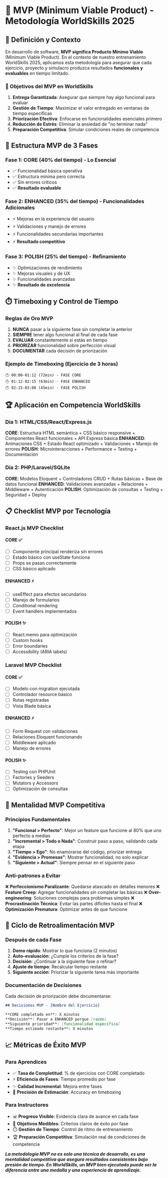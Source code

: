 # 🎯 MVP (Minimum Viable Product) - Metodología WorldSkills 2025

## 📖 Definición y Contexto

En desarrollo de software, **MVP significa Producto Mínimo Viable** (Minimum Viable Product). En el contexto de nuestro entrenamiento WorldSkills 2025, aplicamos esta metodología para asegurar que cada ejercicio, proyecto y simulacro produzca resultados **funcionales y evaluables** en tiempo limitado.

### 🎯 Objetivos del MVP en WorldSkills

1. **Entrega Garantizada**: Asegurar que siempre hay algo funcional para evaluar
2. **Gestión de Tiempo**: Maximizar el valor entregado en ventanas de tiempo específicas
3. **Priorización Efectiva**: Enfocarse en funcionalidades esenciales primero
4. **Reducción de Estrés**: Eliminar la ansiedad de "no terminar nada"
5. **Preparación Competitiva**: Simular condiciones reales de competencia

## 🔄 Estructura MVP de 3 Fases

### **Fase 1: CORE (40% del tiempo) - Lo Esencial**

- ✅ Funcionalidad básica operativa
- ✅ Estructura mínima pero correcta
- ✅ Sin errores críticos
- ✅ **Resultado evaluable**

### **Fase 2: ENHANCED (35% del tiempo) - Funcionalidades Adicionales**

- ⚡ Mejoras en la experiencia del usuario
- ⚡ Validaciones y manejo de errores
- ⚡ Funcionalidades secundarias importantes
- ⚡ **Resultado competitivo**

### **Fase 3: POLISH (25% del tiempo) - Refinamiento**

- ✨ Optimizaciones de rendimiento
- ✨ Mejoras visuales y de UX
- ✨ Funcionalidades avanzadas
- ✨ **Resultado de excelencia**

## ⏱️ Timeboxing y Control de Tiempo

### **Reglas de Oro MVP**

1. **NUNCA** pasar a la siguiente fase sin completar la anterior
2. **SIEMPRE** tener algo funcional al final de cada fase
3. **EVALUAR** constantemente si estás en tiempo
4. **PRIORIZAR** funcionalidad sobre perfección visual
5. **DOCUMENTAR** cada decisión de priorización

### **Ejemplo de Timeboxing (Ejercicio de 3 horas)**

```
🕐 00:00-01:12 (72min) - FASE CORE
🕐 01:12-02:15 (63min) - FASE ENHANCED
🕐 02:15-03:00 (45min) - FASE POLISH
```

## 🏆 Aplicación en Competencia WorldSkills

### **Día 1: HTML/CSS/React/Express.js**

**CORE**: Estructura HTML semántica + CSS básico responsive + Componentes React funcionales + API Express básica
**ENHANCED**: Animaciones CSS + Estado React optimizado + Validaciones + Manejo de errores
**POLISH**: Microinteracciones + Performance + Testing + Documentación

### **Día 2: PHP/Laravel/SQLite**

**CORE**: Modelos Eloquent + Controladores CRUD + Rutas básicas + Base de datos funcional
**ENHANCED**: Validaciones avanzadas + Relaciones + Middleware + Autenticación
**POLISH**: Optimización de consultas + Testing + Seguridad + Deploy

## 📋 Checklist MVP por Tecnología

### **React.js MVP Checklist**

#### CORE ✅

- [ ] Componente principal renderiza sin errores
- [ ] Estado básico con useState funciona
- [ ] Props se pasan correctamente
- [ ] CSS básico aplicado

#### ENHANCED ⚡

- [ ] useEffect para efectos secundarios
- [ ] Manejo de formularios
- [ ] Conditional rendering
- [ ] Event handlers implementados

#### POLISH ✨

- [ ] React.memo para optimización
- [ ] Custom hooks
- [ ] Error boundaries
- [ ] Accessibility (ARIA labels)

### **Laravel MVP Checklist**

#### CORE ✅

- [ ] Modelo con migration ejecutada
- [ ] Controlador resource básico
- [ ] Rutas registradas
- [ ] Vista Blade básica

#### ENHANCED ⚡

- [ ] Form Request con validaciones
- [ ] Relaciones Eloquent funcionando
- [ ] Middleware aplicado
- [ ] Manejo de errores

#### POLISH ✨

- [ ] Testing con PHPUnit
- [ ] Factories y Seeders
- [ ] Mutators y Accessors
- [ ] Optimización de consultas

## 🎯 Mentalidad MVP Competitiva

### **Principios Fundamentales**

1. **"Funcional > Perfecto"**: Mejor un feature que funcione al 80% que uno perfecto a medias
2. **"Incremental > Todo o Nada"**: Construir paso a paso, validando cada etapa
3. **"Tiempo > Ego"**: No enamorarse del código, priorizar entrega
4. **"Evidencia > Promesas"**: Mostrar funcionalidad, no solo explicar
5. **"Siguiente > Actual"**: Siempre pensar en el siguiente paso

### **Anti-patrones a Evitar**

❌ **Perfeccionismo Paralizante**: Quedarse atascado en detalles menores
❌ **Feature Creep**: Agregar funcionalidades sin completar las básicas
❌ **Over-engineering**: Soluciones complejas para problemas simples
❌ **Procrastinación Técnica**: Evitar las partes difíciles hasta el final
❌ **Optimización Prematura**: Optimizar antes de que funcione

## 🔄 Ciclo de Retroalimentación MVP

### **Después de cada Fase**

1. **Demo rápido**: Mostrar lo que funciona (2 minutos)
2. **Auto-evaluación**: ¿Cumple los criterios de la fase?
3. **Decisión**: ¿Continuar a la siguiente fase o refinar?
4. **Ajuste de tiempo**: Recalcular tiempo restante
5. **Siguiente acción**: Priorizar la siguiente tarea más importante

### **Documentación de Decisiones**

Cada decisión de priorización debe documentarse:

```markdown
## Decisiones MVP - [Nombre del Ejercicio]

**CORE completado en**: X minutos
**Decisión**: Pasar a ENHANCED porque [razón]
**Siguiente prioridad**: [funcionalidad específica]
**Tiempo estimado restante**: X minutos
```

## 📈 Métricas de Éxito MVP

### **Para Aprendices**

- ✅ **Tasa de Completitud**: % de ejercicios con CORE completado
- ⚡ **Eficiencia de Fases**: Tiempo promedio por fase
- ✨ **Calidad Incremental**: Mejora entre fases
- 🎯 **Precisión de Estimación**: Accuracy en timeboxing

### **Para Instructores**

- 📊 **Progreso Visible**: Evidencia clara de avance en cada fase
- 🎯 **Objetivos Medibles**: Criterios claros de éxito por fase
- ⏱️ **Gestión de Tiempo**: Control de ritmo de entrenamiento
- 🏆 **Preparación Competitiva**: Simulación real de condiciones de competencia

**_La metodología MVP no es solo una técnica de desarrollo, es una mentalidad competitiva que asegura resultados consistentes bajo presión de tiempo. En WorldSkills, un MVP bien ejecutado puede ser la diferencia entre una medalla y una experiencia de aprendizaje._**
